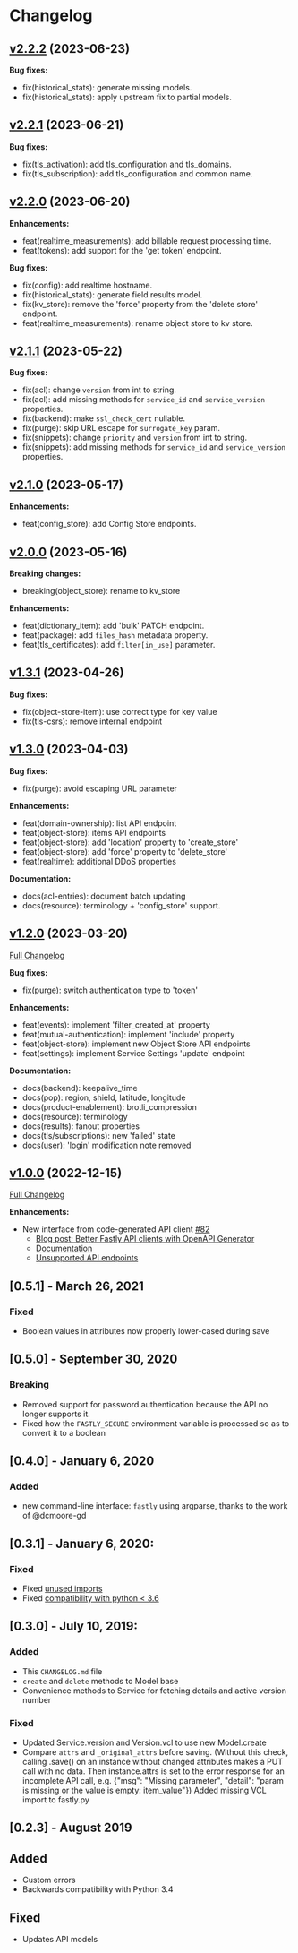 # Changelog

## [v2.2.2](https://github.com/fastly/fastly-py/releases/tag/release/v2.2.2) (2023-06-23)

**Bug fixes:**

- fix(historical_stats): generate missing models.
- fix(historical_stats): apply upstream fix to partial models.

## [v2.2.1](https://github.com/fastly/fastly-py/releases/tag/release/v2.2.1) (2023-06-21)

**Bug fixes:**

- fix(tls_activation): add tls_configuration and tls_domains.
- fix(tls_subscription): add tls_configuration and common name.

## [v2.2.0](https://github.com/fastly/fastly-py/releases/tag/release/v2.2.0) (2023-06-20)

**Enhancements:**

- feat(realtime_measurements): add billable request processing time.
- feat(tokens): add support for the 'get token' endpoint.

**Bug fixes:**

- fix(config): add realtime hostname.
- fix(historical_stats): generate field results model.
- fix(kv_store): remove the 'force' property from the 'delete store' endpoint.
- feat(realtime_measurements): rename object store to kv store.

## [v2.1.1](https://github.com/fastly/fastly-py/releases/tag/release/v2.1.1) (2023-05-22)

**Bug fixes:**

- fix(acl): change `version` from int to string.
- fix(acl): add missing methods for `service_id` and `service_version` properties.
- fix(backend): make `ssl_check_cert` nullable.
- fix(purge): skip URL escape for `surrogate_key` param.
- fix(snippets): change `priority` and `version` from int to string.
- fix(snippets): add missing methods for `service_id` and `service_version` properties.

## [v2.1.0](https://github.com/fastly/fastly-py/releases/tag/release/v2.1.0) (2023-05-17)

**Enhancements:**

- feat(config_store): add Config Store endpoints.

## [v2.0.0](https://github.com/fastly/fastly-py/releases/tag/release/v2.0.0) (2023-05-16)

**Breaking changes:**

- breaking(object_store): rename to kv_store

**Enhancements:**

- feat(dictionary_item): add 'bulk' PATCH endpoint.
- feat(package): add `files_hash` metadata property.
- feat(tls_certificates): add `filter[in_use]` parameter.

## [v1.3.1](https://github.com/fastly/fastly-py/releases/tag/release/v1.3.1) (2023-04-26)

**Bug fixes:**

- fix(object-store-item): use correct type for key value
- fix(tls-csrs): remove internal endpoint

## [v1.3.0](https://github.com/fastly/fastly-py/releases/tag/release/v1.3.0) (2023-04-03)

**Bug fixes:**

- fix(purge): avoid escaping URL parameter

**Enhancements:**

- feat(domain-ownership): list API endpoint
- feat(object-store): items API endpoints
- feat(object-store): add 'location' property to 'create_store'
- feat(object-store): add 'force' property to 'delete_store'
- feat(realtime): additional DDoS properties

**Documentation:**

- docs(acl-entries): document batch updating
- docs(resource): terminology + 'config_store' support.

## [v1.2.0](https://github.com/fastly/fastly-py/releases/tag/release/v1.2.0) (2023-03-20)

[Full Changelog](https://github.com/fastly/fastly-py/compare/v1.1.0...v1.2.0)

**Bug fixes:**

- fix(purge): switch authentication type to 'token'

**Enhancements:**

- feat(events): implement 'filter_created_at' property
- feat(mutual-authentication): implement 'include' property
- feat(object-store): implement new Object Store API endpoints
- feat(settings): implement Service Settings 'update' endpoint

**Documentation:**

- docs(backend): keepalive_time
- docs(pop): region, shield, latitude, longitude
- docs(product-enablement): brotli_compression
- docs(resource): terminology
- docs(results): fanout properties
- docs(tls/subscriptions): new 'failed' state
- docs(user): 'login' modification note removed

## [v1.0.0](https://github.com/fastly/fastly-py/releases/tag/v1.0.0) (2022-12-15)

[Full Changelog](https://github.com/fastly/fastly-py/compare/v0.5.1...v1.0.0)

**Enhancements:**

* New interface from code-generated API client [#82](https://github.com/fastly/fastly-py/pull/82) 
  * [Blog post: Better Fastly API clients with OpenAPI Generator](https://dev.to/fastly/better-fastly-api-clients-with-openapi-generator-3lno)
  * [Documentation](https://github.com/fastly/fastly-py#documentation-for-api-endpoints)
  * [Unsupported API endpoints](https://github.com/fastly/fastly-py#issues)

## [0.5.1] - March 26, 2021

### Fixed

- Boolean values in attributes now properly lower-cased during save

## [0.5.0] - September 30, 2020

### Breaking

- Removed support for password authentication because the API no longer supports it.
- Fixed how the `FASTLY_SECURE` environment variable is processed so as to convert it to a boolean

## [0.4.0] - January 6, 2020

### Added

- new command-line interface: `fastly` using argparse, thanks to the work of @dcmoore-gd

## [0.3.1] - January 6, 2020: 

### Fixed

- Fixed [unused imports](https://github.com/fastly/fastly-py/pull/47)
- Fixed [compatibility with python < 3.6](https://github.com/fastly/fastly-py/pull/46)

## [0.3.0] - July 10, 2019: 
### Added

- This `CHANGELOG.md` file
- `create` and `delete` methods to Model base
- Convenience methods to Service for fetching details and active version number

### Fixed

- Updated Service.version and Version.vcl to use new Model.create
- Compare `attrs` and `_original_attrs` before saving. (Without this check, calling .save() on an instance without changed attributes makes a PUT call with no data. Then instance.attrs is set to the error response for an incomplete API call, e.g. {"msg": "Missing parameter", "detail": "param is missing or the value is empty: item_value"})
Added missing VCL import to fastly.py

## [0.2.3] - August 2019
## Added
- Custom errors
- Backwards compatibility with Python 3.4

## Fixed
- Updates API models
